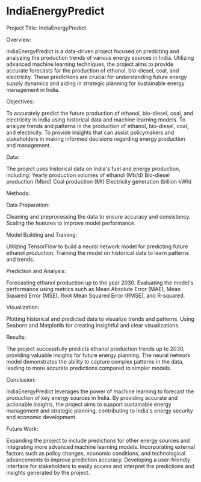 # IndiaEnergyPredict
Project Title: IndiaEnergyPredict

Overview:

IndiaEnergyPredict is a data-driven project focused on predicting and analyzing the production trends of various energy sources in India. Utilizing advanced machine learning techniques, the project aims to provide accurate forecasts for the production of ethanol, bio-diesel, coal, and electricity. These predictions are crucial for understanding future energy supply dynamics and aiding in strategic planning for sustainable energy management in India.

Objectives:

To accurately predict the future production of ethanol, bio-diesel, coal, and electricity in India using historical data and machine learning models.
To analyze trends and patterns in the production of ethanol, bio-diesel, coal, and electricity.
To provide insights that can assist policymakers and stakeholders in making informed decisions regarding energy production and management.

Data:

The project uses historical data on India's fuel and energy production, including:
Yearly production volumes of ethanol (Mb/d)
Bio-diesel production (Mb/d)
Coal production (Mt)
Electricity generation (billion kWh)

Methods:

Data Preparation:

Cleaning and preprocessing the data to ensure accuracy and consistency.
Scaling the features to improve model performance.

Model Building and Training:

Utilizing TensorFlow to build a neural network model for predicting future ethanol production.
Training the model on historical data to learn patterns and trends.

Prediction and Analysis:

Forecasting ethanol production up to the year 2030.
Evaluating the model's performance using metrics such as Mean Absolute Error (MAE), Mean Squared Error (MSE), Root Mean Squared Error (RMSE), and R-squared.

Visualization:

Plotting historical and predicted data to visualize trends and patterns.
Using Seaborn and Matplotlib for creating insightful and clear visualizations.

Results:

The project successfully predicts ethanol production trends up to 2030, providing valuable insights for future energy planning.
The neural network model demonstrates the ability to capture complex patterns in the data, leading to more accurate predictions compared to simpler models.

Conclusion:

IndiaEnergyPredict leverages the power of machine learning to forecast the production of key energy sources in India. By providing accurate and actionable insights, the project aims to support sustainable energy management and strategic planning, contributing to India's energy security and economic development.

Future Work:

Expanding the project to include predictions for other energy sources and integrating more advanced machine learning models.
Incorporating external factors such as policy changes, economic conditions, and technological advancements to improve prediction accuracy.
Developing a user-friendly interface for stakeholders to easily access and interpret the predictions and insights generated by the project.


